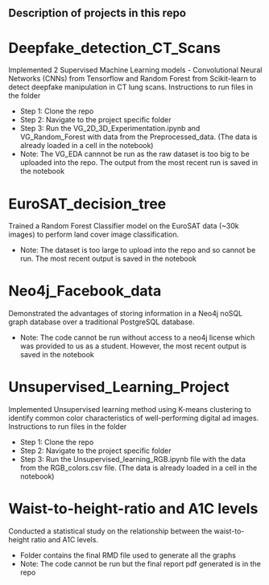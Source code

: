 ## Description of projects in this repo

# Deepfake_detection_CT_Scans
Implemented 2 Supervised Machine Learning models - Convolutional Neural Networks (CNNs) from Tensorflow and Random Forest from Scikit-learn to detect deepfake manipulation in CT lung scans.
Instructions to run files in the folder

- Step 1: Clone the repo
- Step 2: Navigate to the project specific folder
- Step 3: Run the VG_2D_3D_Experimentation.ipynb and VG_Random_Forest with data from the Preprocessed_data. (The data is already loaded in a cell in the notebook)
- Note: The VG_EDA cannnot be run as the raw dataset is too big to be uploaded into the repo. The output from the most recent run is saved in the notebook
  
# EuroSAT_decision_tree
Trained a Random Forest Classifier model on the EuroSAT data (~30k images) to perform land cover image classification. 
- Note: The dataset is too large to upload into the repo and so cannot be run. The most recent output is saved in the notebook

# Neo4j_Facebook_data
Demonstrated the advantages of storing information in a Neo4j noSQL graph database over a traditional PostgreSQL database.
- Note: The code cannot be run without access to a neo4j license which was provided to us as a student. However, the most recent output is saved in the notebook

# Unsupervised_Learning_Project
Implemented Unsupervised learning method using K-means clustering to identify common color characteristics of well-performing digital ad images. 
Instructions to run files in the folder

- Step 1: Clone the repo
- Step 2: Navigate to the project specific folder
- Step 3: Run the Unsupervised_learning_RGB.ipynb file with the data from the RGB_colors.csv file. (The data is already loaded in a cell in the notebook)

# Waist-to-height-ratio and A1C levels 
Conducted a statistical study on the relationship between the waist-to-height ratio and A1C levels.
- Folder contains the final RMD file used to generate all the graphs
- Note: The code cannot be run but the final report pdf generated is in the repo
  
 
